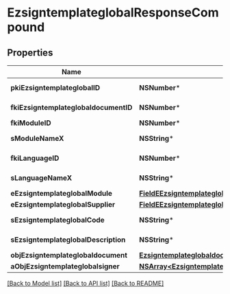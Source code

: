 # EzsigntemplateglobalResponseCompound

## Properties
Name | Type | Description | Notes
------------ | ------------- | ------------- | -------------
**pkiEzsigntemplateglobalID** | **NSNumber*** | The unique ID of the Ezsigntemplateglobal | 
**fkiEzsigntemplateglobaldocumentID** | **NSNumber*** | The unique ID of the Ezsigntemplateglobaldocument | 
**fkiModuleID** | **NSNumber*** | The unique ID of the Module | 
**sModuleNameX** | **NSString*** | The Name of the Module in the language of the requester | [optional] 
**fkiLanguageID** | **NSNumber*** | The unique ID of the Language.  Valid values:  |Value|Description| |-|-| |1|French| |2|English| | 
**sLanguageNameX** | **NSString*** | The Name of the Language in the language of the requester | 
**eEzsigntemplateglobalModule** | [**FieldEEzsigntemplateglobalModule***](FieldEEzsigntemplateglobalModule.md) |  | 
**eEzsigntemplateglobalSupplier** | [**FieldEEzsigntemplateglobalSupplier***](FieldEEzsigntemplateglobalSupplier.md) |  | 
**sEzsigntemplateglobalCode** | **NSString*** | The Code of the Ezsigntemplateglobal | 
**sEzsigntemplateglobalDescription** | **NSString*** | The description of the Ezsigntemplate | 
**objEzsigntemplateglobaldocument** | [**EzsigntemplateglobaldocumentResponse***](EzsigntemplateglobaldocumentResponse.md) |  | [optional] 
**aObjEzsigntemplateglobalsigner** | [**NSArray&lt;EzsigntemplateglobalsignerResponseCompound&gt;***](EzsigntemplateglobalsignerResponseCompound.md) |  | 

[[Back to Model list]](../README.md#documentation-for-models) [[Back to API list]](../README.md#documentation-for-api-endpoints) [[Back to README]](../README.md)


